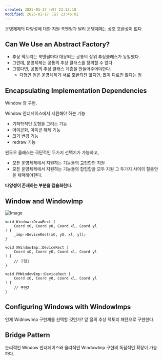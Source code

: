 ```yaml
---
created: 2025-01-17 (금) 23:12:18
modified: 2025-01-17 (금) 23:46:02
---
```


운영체제의 다양성에 대한 지원
룩앤필과 달리 운영체제는 상호 호환성이 없다.

## Can We Use an Abstract Factory?

- 추상 팩토리는 룩앤필마다 대응되는 공통의 상위 추상클래스가 동일했다.
- 그런데, 운영체제는 공통의 추상 클래스를 정의할 수 없다.
- 그렇다면, 공통의 추상 클래스 계층을 만들어주어야한다.
	- 다행인 점은 운영체제가 서로 호환되진 않지만, 많이 다르진 않다는 점

## Encapsulating Implementation Dependencies

Window 의 구현.

Window 인터페이스에서 지원해야 하는 기능
- 기하학적인 도형을 그리는 기능
- 아이콘화, 아이콘 해제 기능
- 크기 변경 기능
- redraw 기능

윈도우 클래스는 극단적인 두가지 선택지가 가능하고,
- 모든 운영체제에서 지원하는 기능들의 교집합만 지원
- 모든 운영체제에서 지원하는 기능들의 합집합을 모두 지원
그 두가지 사이의 절충안을 채택해야한다.

**다양성이 존재하는 부분을 캡슐화한다.**

## Window and Windowlmp


![Image](https://github.com/user-attachments/assets/b4adc2fd-7c9a-4a03-98f8-cddeb7870084)

```
void Window::DrawRect (
	Coord xO, Coord yO, Coord xl, Coord yl
) {
	_imp->DeviceRect(xO, yO, xl, yl);
}
```

```
void XWindowImp::DeviceRect (
	Coord xO, Coord yO, Coord xl, Coord yl
) {
	// 구현1
}
```

```
void PMWindowImp::DeviceRect (
	Coord xO, Coord yO, Coord xl, Coord yl
) {
	// 구현2
}
```

## Configuring Windows with Windowlmps

언제 WidnowImp 구현체를 선택할 것인가?
앞 절의 추상 팩토리 패턴으로 구현한다.

## Bridge Pattern

논리적인 Window 인터페이스와 물리적인 WindowImp 구현의 독립적인 확장이 가능하다.
